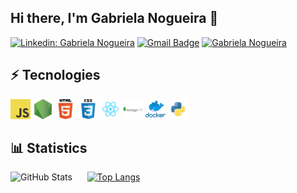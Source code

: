 ## Hi there, I'm <strong>Gabriela Nogueira :sunflower:</strong>



[![Linkedin: Gabriela Nogueira](https://img.shields.io/badge/-GabrielaNogueira-blue?style=flat-square&logo=Linkedin&logoColor=white&link=LINK-DO-SEU-LINKEDIN)](https://www.linkedin.com/in/gabriela-nogueira-190026180/)
[![Gmail Badge](https://img.shields.io/badge/-nogueiragabriela93@gmail.com-006bed?style=flat-square&logo=Gmail&logoColor=white&link=mailto:SEU-EMAIL)](mailto:nogueiragabriela93@gmail.com)
[![Gabriela Nogueira]( https://img.shields.io/github/followers/GabrielaNogueira?label=follow&style=social)](https://github.com/nogueiragabriela)


## :zap: Tecnologies

<code><img height="32" src="https://raw.githubusercontent.com/github/explore/80688e429a7d4ef2fca1e82350fe8e3517d3494d/topics/javascript/javascript.png" alt="Javascript"/></code>
<code><img height="32" src="https://raw.githubusercontent.com/github/explore/80688e429a7d4ef2fca1e82350fe8e3517d3494d/topics/nodejs/nodejs.png" alt="Nodejs"/></code>
<code><img height="32" src="https://raw.githubusercontent.com/github/explore/80688e429a7d4ef2fca1e82350fe8e3517d3494d/topics/html/html.png" alt="HTML5"/></code>
<code><img height="32" src="https://raw.githubusercontent.com/github/explore/80688e429a7d4ef2fca1e82350fe8e3517d3494d/topics/css/css.png" alt="CSS"/></code>
<code><img height="32" src="https://raw.githubusercontent.com/github/explore/80688e429a7d4ef2fca1e82350fe8e3517d3494d/topics/react/react.png" alt="React"/></code>
<code><img height="32" src="https://raw.githubusercontent.com/github/explore/80688e429a7d4ef2fca1e82350fe8e3517d3494d/topics/mongodb/mongodb.png" alt="MongoDB"/></code>
<code><img height="32" src="https://raw.githubusercontent.com/github/explore/80688e429a7d4ef2fca1e82350fe8e3517d3494d/topics/docker/docker.png" alt="Docker"/></code>
<code><img height="32" src="https://raw.githubusercontent.com/github/explore/80688e429a7d4ef2fca1e82350fe8e3517d3494d/topics/python/python.png" alt="Python"/></code>


## :bar_chart: Statistics

![GitHub Stats](https://github-readme-stats.vercel.app/api?username=nogueiragabriela&show_icons=true&theme=material-palenight) &nbsp;&nbsp;&nbsp;&nbsp; [![Top Langs](https://github-readme-stats.vercel.app/api/top-langs/?username=nogueiragabriela&layout=compact&theme=material-palenight)](https://github.com/anuraghazra/github-readme-stats)

